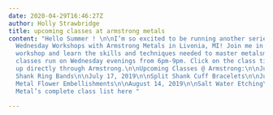 ```yaml
---
date: 2020-04-29T16:46:27Z
author: Holly Strawbridge
title: upcoming classes at armstrong metals
content: "Hello Summer ! \n\nI’m so excited to be running another series of 3 hour
  Wednesday Workshops with Armstrong Metals in Livonia, MI! Join me in a small group
  workshop and learn the skills and techniques needed to master metalsmithing. All
  classes run on Wednesday evenings from 6pm-9pm. Click on the class title to sign
  up directly through Armstrong.\n\nUpcoming Classes @ Armstrong:\n\nJune 26, 2019\n\nSplit
  Shank Ring Bands\n\nJuly 17, 2019\n\nSplit Shank Cuff Bracelets\n\nJuly 24, 2019\n\nHandmade
  Metal Flower Embellishments\n\nAugust 14, 2019\n\nSalt Water Etching\n\nArmstrong
  Metal’s complete class list here "

---
```

